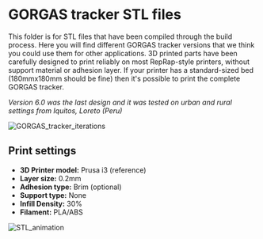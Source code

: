 # GORGAS tracker STL files
This folder is for STL files that have been compiled through the build process. Here you will find different GORGAS tracker versions that we think you could use them for other applications. 3D printed parts have been carefully designed to print reliably on most RepRap-style printers, without support material or adhesion layer. If your printer has a standard-sized bed (180mmx180mm should be fine) then it's possible to print the complete GORGAS tracker.

_Version 6.0 was the last design and it was tested on urban and rural settings from Iquitos, Loreto (Peru)_

![GORGAS_tracker_iterations](https://github.com/healthinnovation/gorgas_tracker/blob/master/images/GORGAS_tracker_iterations.png)

## Print settings
* **3D Printer model:** Prusa i3 (reference)
* **Layer size:** 0.2mm
* **Adhesion type:** Brim (optional)
* **Support type:** None
* **Infill Density:** 30%
* **Filament:** PLA/ABS

![STL_animation](https://github.com/healthinnovation/gorgas_tracker/blob/master/images/stl_animation.gif)
